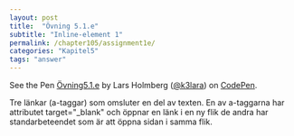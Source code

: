 ```yaml
---
layout: post
title:  "Övning 5.1.e"
subtitle: "Inline-element 1"
permalink: /chapter105/assignment1e/
categories: "Kapitel5"
tags: "answer"
---
```

<p data-height="720" data-theme-id="light" data-slug-hash="MpPYrj" data-default-tab="html,result" data-user="k3lara" data-embed-version="2" data-pen-title="Övning5.1.e" class="codepen">See the Pen <a href="http://codepen.io/k3lara/pen/MpPYrj/">Övning5.1.e</a> by Lars Holmberg (<a href="http://codepen.io/k3lara">@k3lara</a>) on <a href="http://codepen.io">CodePen</a>.</p>
<script async src="https://production-assets.codepen.io/assets/embed/ei.js"></script>
<figcaption>Tre länkar (a-taggar) som omsluter en del av texten. En av a-taggarna har attributet target="_blank" och öppnar en länk i en ny flik de andra har standarbeteendet som är att öppna sidan i samma flik.  </figcaption>
